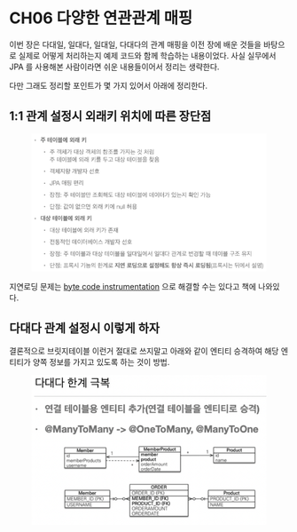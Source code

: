 # CH06 다양한 연관관계 매핑

이번 장은 다대일, 일대다, 일대일, 다대다의 관계 매핑을 이전 장에 배운 것들을 바탕으로 실제로 어떻게 처리하는지 예제 코드와 함께 학습하는 내용이었다. 사실 실무에서 JPA 를 사용해본 사람이라면 쉬운 내용들이어서 정리는 생략한다.

다만 그래도 정리할 포인트가 몇 가지 있어서 아래에 정리한다.

## 1:1 관계 설정시 외래키 위치에 따른 장단점 <a href="#11" id="11"></a>

<figure><img src="../../.gitbook/assets/image (9).png" alt=""><figcaption></figcaption></figure>

지연로딩 문제는 [byte code instrumentation](https://bohemian-code.tistory.com/19) 으로 해결할 수는 있다고 책에 나와있다.



## 다대다 관계 설정시 이렇게 하자

결론적으로 브릿지테이블 이런거 절대로 쓰지말고 아래와 같이 엔티티 승격하여 해당 엔티티가 양쪽 정보를 가지고 있도록 하는 것이 방법.

<figure><img src="../../.gitbook/assets/image (14).png" alt=""><figcaption></figcaption></figure>
